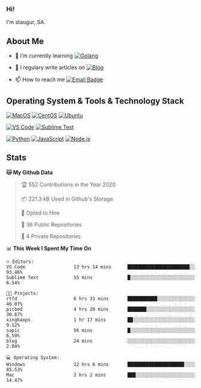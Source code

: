 ### Hi!

I'm staugur, SA.

## About Me

- 🌱 I’m currently learning [![Golang](https://img.shields.io/badge/-Go-7fd5ea?logo=go)](https:/golang.org/)

- 📝 I regulary write articles on [![Blog](https://img.shields.io/badge/-Blog-629ccd?style=for-the-badge&logo=python&logoColor=ffffff)](https://blog.saintic.com)

- 📫 How to reach me [![Email Badge](https://img.shields.io/badge/-email-c14438?style=for-the-badge&logo=Gmail&logoColor=ffffff)](mailto:me@tcw.im)

## Operating System & Tools & Technology Stack

[![MacOS](https://img.shields.io/badge/macOS-Catalina-292e33?style=flat-square&logo=apple&logoColor=ffffff)](https://www.apple.com/macos/catalina/)
[![CentOS](https://img.shields.io/badge/CentOS-7.0-292e33?style=flat-square&logo=CentOS&logoColor=)](https://www.centos.org/)
[![Ubuntu](https://img.shields.io/badge/Ubuntu-18-292e33?style=flat-square&logo=Ubuntu&logoColor=e95420)](https://www.ubuntu.com/)

[![VS Code](https://img.shields.io/badge/IDE-VSCode-292e33?style=flat-square&logo=Visual-studio-code)](https://code.visualstudio.com/)
[![Sublime Text](https://img.shields.io/badge/IDE-SublimeText-black?style=flat-square&logo=Sublime+Text)](https://www.sublimetext.com/)


[![Python](https://img.shields.io/badge/-Python-3776AB?style=flat-square&logo=python&logoColor=ffffff)](https://www.python.org/)
[![JavaScript](https://img.shields.io/badge/-JavaScript-%23F7DF1C?style=flat-square&logo=javascript&logoColor=000000&labelColor=%23F7DF1C&color=%23FFCE5A)](https://www.javascript.com/)
[![Node.js](https://img.shields.io/badge/-Node.js-00ADD8?style=flat-square&logo=node.js&logoColor=ffffff)](https://nodejs.org/)

## Stats

<!--START_SECTION:waka-->
**🐱 My Github Data** 

> 🏆 552 Contributions in the Year 2020
 > 
> 📦 221.3 kB Used in Github's Storage 
 > 
> 💼 Opted to Hire
 > 
> 📜 36 Public Repositories 
 > 
> 🔑 4 Private Repositories  
 > 
📊 **This Week I Spent My Time On** 

```text
🔥 Editors: 
VS Code                  13 hrs 14 mins      ███████████████████████░░   93.46% 
Sublime Text             55 mins             █░░░░░░░░░░░░░░░░░░░░░░░░   6.54%

🐱‍💻 Projects: 
rtfd                     6 hrs 31 mins       ███████████░░░░░░░░░░░░░░   46.07% 
picbed                   4 hrs 20 mins       ███████░░░░░░░░░░░░░░░░░░   30.67% 
xingkaops                1 hr 17 mins        ██░░░░░░░░░░░░░░░░░░░░░░░   9.12% 
sapic                    56 mins             █░░░░░░░░░░░░░░░░░░░░░░░░   6.59% 
blog                     24 mins             ░░░░░░░░░░░░░░░░░░░░░░░░░   2.84%

💻 Operating System: 
Windows                  12 hrs 6 mins       █████████████████████░░░░   85.53% 
Mac                      2 hrs 2 mins        ███░░░░░░░░░░░░░░░░░░░░░░   14.47%

```


<!--END_SECTION:waka-->
